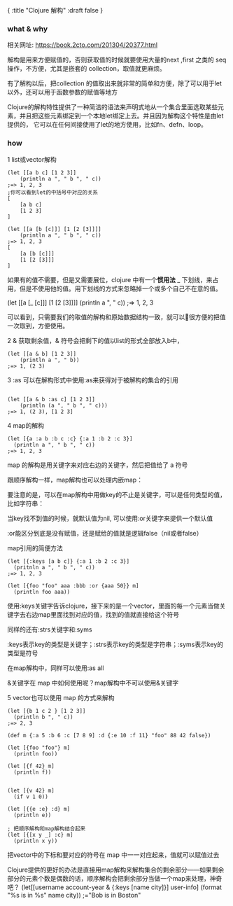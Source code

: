 {
    :title "Clojure 解构"
    :draft false
}

### what & why

相关网址: https://book.2cto.com/201304/20377.html

解构是用来方便赋值的，否则获取值的时候就要使用大量的next ,first 之类的 seq 操作，不方便，尤其是嵌套的 collection，取值就更麻烦。

有了解构以后，把collection 的值取出来就非常的简单和方便，除了可以用于let以外，还可以用于函数参数的赋值等地方

Clojure的解构特性提供了一种简洁的语法来声明式地从一个集合里面选取某些元素，并且把这些元素绑定到一个本地let绑定上去。并且因为解构这个特性是由let提供的， 它可以在任何间接使用了let的地方使用，比如fn、defn、loop。

### how

1  list或vector解构

```
(let [[a b c] [1 2 3]]
    (println a ", " b ", " c))
;=> 1, 2, 3
;你可以看到let的中括号中对应的关系
[
    [a b c] 
    [1 2 3]
]
```



```
(let [[a [b [c]]] [1 [2 [3]]]]
    (println a ", " b ", " c))
;=> 1, 2, 3
[
    [a [b [c]]] 
    [1 [2 [3]]]
]

```

如果有的值不需要，但是又需要展位，clojure 中有一个**惯用法** _ 下划线，来占用，但是不使用他的值。用下划线的方式来忽略掉一个或多个自己不在意的值。

(let [[a [_ [c]]] [1 [2 [3]]]]
    (println a ", " c))
;=> 1, 2, 3


可以看到，只需要我们的取值的解构和原始数据结构一致，就可以很方便的把值一次取到，方便使用。

2 & 获取剩余值，& 符号会把剩下的值以list的形式全部放入b中，

```
(let [[a & b] [1 2 3]]
    (println a ", " b))
;=> 1, (2 3)
```

3 :as 可以在解构形式中使用:as来获得对于被解构的集合的引用

```

(let [[a & b :as c] [1 2 3]]
    (println (a ", " b ", " c)))
;=> 1, (2 3), [1 2 3]

```

4 map的解构

```
(let [{a :a b :b c :c} {:a 1 :b 2 :c 3}]
  (println a ", " b ", " c))
;=> 1, 2, 3
```

map 的解构是用关键字来对应右边的关键字，然后把值给了 a 符号

跟顺序解构一样，map解构也可以处理内嵌map：

要注意的是，可以在map解构中用做key的不止是关键字，可以是任何类型的值，比如字符串：

当key找不到值的时候，就默认值为nil, 可以使用:or关键字来提供一个默认值

:or能区分到底是没有赋值，还是赋给的值就是逻辑false（nil或者false）

map引用的简便方法

```
(let [{:keys [a b c]} {:a 1 :b 2 :c 3}]
  (pritnln a ", " b ", " c))
;=> 1, 2, 3

(let [{foo "foo" aaa :bbb :or {aaa 50}} m]
  (println foo aaa))

```

使用:keys关键字告诉clojure，接下来的是一个vector，里面的每一个元素当做关键字去右边map里面找到对应的值，找到的值就直接给这个符号

同样的还有:strs关键字和:syms

:keys表示key的类型是关键字；:strs表示key的类型是字符串；:syms表示key的类型是符号

在map解构中，同样可以使用:as all

&关键字在 map 中如何使用呢？map解构中不可以使用&关键字

5 vector也可以使用 map 的方式来解构

```
(let [{b 1 c 2 } [1 2 3]]
  (println b ", " c))
;=> 2, 3
```

```
(def m {:a 5 :b 6 :c [7 8 9] :d {:e 10 :f 11} "foo" 88 42 false})

(let [{foo "foo"} m]
  (println foo))

(let [{f 42} m]
  (println f))


(let [{v 42} m]
  (if v 1 0))

(let [{{e :e} :d} m]
  (println e))

; 把顺序解构和map解构结合起来
(let [{[x y _] :c} m]
  (println x y))

```

把vector中的下标和要对应的符号在 map 中一一对应起来，值就可以赋值过去

Clojure提供的更好的办法是直接用map解构来解构集合的剩余部分——如果剩余部分的元素个数是偶数的话，顺序解构会把剩余部分当做一个map来处理，神奇吧？
(let[[username account-year & {:keys [name city]}] user-info]
(format "%s is in %s" name city))
;="Bob is in Boston"







